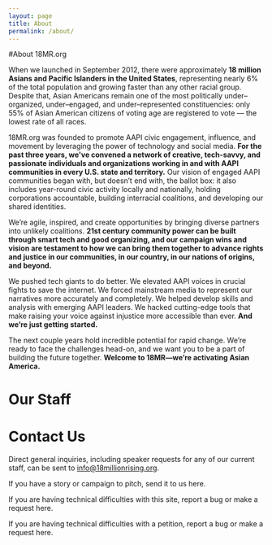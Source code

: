 ```yaml
---
layout: page
title: About
permalink: /about/
---
```

#About 18MR.org

When we launched in September 2012, there were approximately __18 million Asians and Pacific Islanders in the United States__, representing nearly 6% of the total population and growing faster than any other racial group. Despite that, Asian Americans remain one of the most politically under–organized, under–engaged, and under–represented constituencies: only 55% of Asian American citizens of voting age are registered to vote — the lowest rate of all races. 

18MR.org was founded to promote AAPI civic engagement, influence, and movement by leveraging the power of technology and social media. __For the past three years, we've convened a network of creative, tech-savvy, and passionate individuals and organizations working in and with AAPI communities in every U.S. state and territory.__ Our vision of engaged AAPI communities began with, but doesn’t end with, the ballot box: it also includes year-round civic activity locally and nationally, holding corporations accountable, building interracial coalitions, and developing our shared identities.

We’re agile, inspired, and create opportunities by bringing diverse partners into unlikely coalitions. __21st century community power can be built through smart tech and good organizing, and our campaign wins and vision are testament to how we can bring them together to advance rights and justice in our communities, in our country, in our nations of origins, and beyond.__

We pushed tech giants to do better. We elevated AAPI voices in crucial fights to save the internet. We forced mainstream media to represent our narratives more accurately and completely. We helped develop skills and analysis with emerging AAPI leaders. We hacked cutting-edge tools that make raising your voice against injustice more accessible than ever. __And we’re just getting started.__

The next couple years hold incredible potential for rapid change. We’re ready to face the challenges head-on, and we want you to be a part of building the future together. __Welcome to 18MR—we’re activating Asian America.__

<h1 id="staff">Our Staff</h1>

<h1 id="contact">Contact Us</h1>

Direct general inquiries, including speaker requests for any of our current staff, can be sent to [info@18millionrising.org](mailto:info@18millionrising.org).

If you have a story or campaign to pitch, send it to us here.

If you are having technical difficulties with this site, report a bug or make a request here.

If you are having technical difficulties with a petition, report a bug or make a request here.